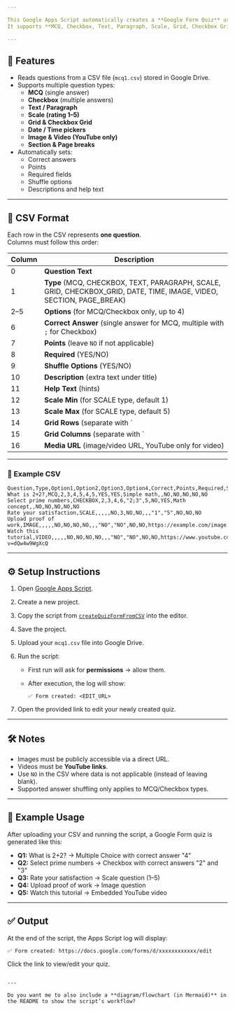 ```yaml
---

This Google Apps Script automatically creates a **Google Form Quiz** using questions stored in a CSV file on Google Drive.  
It supports **MCQ, Checkbox, Text, Paragraph, Scale, Grid, Checkbox Grid, Date, Time, Image, Video, Section, and Page Break** question types.

---
```


## 🚀 Features
- Reads questions from a CSV file (`mcq1.csv`) stored in Google Drive.
- Supports multiple question types:
  - **MCQ** (single answer)
  - **Checkbox** (multiple answers)
  - **Text / Paragraph**
  - **Scale (rating 1–5)**
  - **Grid & Checkbox Grid**
  - **Date / Time pickers**
  - **Image & Video (YouTube only)**
  - **Section & Page breaks**
- Automatically sets:
  - Correct answers
  - Points
  - Required fields
  - Shuffle options
  - Descriptions and help text

---

## 📂 CSV Format

Each row in the CSV represents **one question**.  
Columns must follow this order:

| Column | Description |
|--------|-------------|
| 0 | **Question Text** |
| 1 | **Type** (MCQ, CHECKBOX, TEXT, PARAGRAPH, SCALE, GRID, CHECKBOX_GRID, DATE, TIME, IMAGE, VIDEO, SECTION, PAGE_BREAK) |
| 2–5 | **Options** (for MCQ/Checkbox only, up to 4) |
| 6 | **Correct Answer** (single answer for MCQ, multiple with `;` for Checkbox) |
| 7 | **Points** (leave `NO` if not applicable) |
| 8 | **Required** (YES/NO) |
| 9 | **Shuffle Options** (YES/NO) |
| 10 | **Description** (extra text under title) |
| 11 | **Help Text** (hints) |
| 12 | **Scale Min** (for SCALE type, default 1) |
| 13 | **Scale Max** (for SCALE type, default 5) |
| 14 | **Grid Rows** (separate with `|`) |
| 15 | **Grid Columns** (separate with `|`) |
| 16 | **Media URL** (image/video URL, YouTube only for video) |

---

### 📝 Example CSV

```csv
Question,Type,Option1,Option2,Option3,Option4,Correct,Points,Required,Shuffle,Description,Help,ScaleMin,ScaleMax,GridRows,GridCols,MediaURL
What is 2+2?,MCQ,2,3,4,5,4,5,YES,YES,Simple math,,NO,NO,NO,NO,NO
Select prime numbers,CHECKBOX,2,3,4,6,"2;3",5,NO,YES,Math concept,,NO,NO,NO,NO,NO
Rate your satisfaction,SCALE,,,,,NO,3,NO,NO,,,"1","5",NO,NO,NO
Upload proof of work,IMAGE,,,,,NO,NO,NO,NO,,,"NO","NO",NO,NO,https://example.com/image.png
Watch this tutorial,VIDEO,,,,,NO,NO,NO,NO,,,"NO","NO",NO,NO,https://www.youtube.com/watch?v=dQw4w9WgXcQ
````

---

## ⚙️ Setup Instructions

1. Open [Google Apps Script](https://script.google.com/).
2. Create a new project.
3. Copy the script from [`createQuizFormFromCSV`](./createQuizFormFromCSV.gs) into the editor.
4. Save the project.
5. Upload your `mcq1.csv` file into Google Drive.
6. Run the script:

   * First run will ask for **permissions** → allow them.
   * After execution, the log will show:

     ```
     ✅ Form created: <EDIT_URL>
     ```
7. Open the provided link to edit your newly created quiz.

---

## 🛠️ Notes

* Images must be publicly accessible via a direct URL.
* Videos must be **YouTube links**.
* Use `NO` in the CSV where data is not applicable (instead of leaving blank).
* Supported answer shuffling only applies to MCQ/Checkbox types.

---

## 📌 Example Usage

After uploading your CSV and running the script, a Google Form quiz is generated like this:

* **Q1:** What is 2+2? → Multiple Choice with correct answer "4"
* **Q2:** Select prime numbers → Checkbox with correct answers "2" and "3"
* **Q3:** Rate your satisfaction → Scale question (1–5)
* **Q4:** Upload proof of work → Image question
* **Q5:** Watch this tutorial → Embedded YouTube video

---

## ✅ Output

At the end of the script, the Apps Script log will display:

```
✅ Form created: https://docs.google.com/forms/d/xxxxxxxxxxxx/edit
```

Click the link to view/edit your quiz.

```

---

Do you want me to also include a **diagram/flowchart (in Mermaid)** in the README to show the script’s workflow?
```
